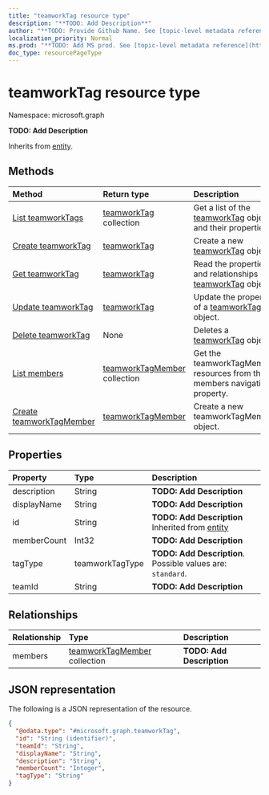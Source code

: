 ```yaml
---
title: "teamworkTag resource type"
description: "**TODO: Add Description**"
author: "**TODO: Provide Github Name. See [topic-level metadata reference](https://msgo.azurewebsites.net/add/document/guidelines/metadata.html#topic-level-metadata)**"
localization_priority: Normal
ms.prod: "**TODO: Add MS prod. See [topic-level metadata reference](https://msgo.azurewebsites.net/add/document/guidelines/metadata.html#topic-level-metadata)**"
doc_type: resourcePageType
---
```


# teamworkTag resource type

Namespace: microsoft.graph

**TODO: Add Description**


Inherits from [entity](../resources/entity.md).

## Methods
|Method|Return type|Description|
|:---|:---|:---|
|[List teamworkTags](../api/teamworktag-list.md)|[teamworkTag](../resources/teamworktag.md) collection|Get a list of the [teamworkTag](../resources/teamworktag.md) objects and their properties.|
|[Create teamworkTag](../api/teamworktag-create.md)|[teamworkTag](../resources/teamworktag.md)|Create a new [teamworkTag](../resources/teamworktag.md) object.|
|[Get teamworkTag](../api/teamworktag-get.md)|[teamworkTag](../resources/teamworktag.md)|Read the properties and relationships of a [teamworkTag](../resources/teamworktag.md) object.|
|[Update teamworkTag](../api/teamworktag-update.md)|[teamworkTag](../resources/teamworktag.md)|Update the properties of a [teamworkTag](../resources/teamworktag.md) object.|
|[Delete teamworkTag](../api/teamworktag-delete.md)|None|Deletes a [teamworkTag](../resources/teamworktag.md) object.|
|[List members](../api/teamworktag-list-members.md)|[teamworkTagMember](../resources/teamworktagmember.md) collection|Get the teamworkTagMember resources from the members navigation property.|
|[Create teamworkTagMember](../api/teamworktag-post-members.md)|[teamworkTagMember](../resources/teamworktagmember.md)|Create a new teamworkTagMember object.|

## Properties
|Property|Type|Description|
|:---|:---|:---|
|description|String|**TODO: Add Description**|
|displayName|String|**TODO: Add Description**|
|id|String|**TODO: Add Description** Inherited from [entity](../resources/entity.md)|
|memberCount|Int32|**TODO: Add Description**|
|tagType|teamworkTagType|**TODO: Add Description**. Possible values are: `standard`.|
|teamId|String|**TODO: Add Description**|

## Relationships
|Relationship|Type|Description|
|:---|:---|:---|
|members|[teamworkTagMember](../resources/teamworktagmember.md) collection|**TODO: Add Description**|

## JSON representation
The following is a JSON representation of the resource.
<!-- {
  "blockType": "resource",
  "keyProperty": "id",
  "@odata.type": "microsoft.graph.teamworkTag",
  "baseType": "microsoft.graph.entity",
  "openType": false
}
-->
``` json
{
  "@odata.type": "#microsoft.graph.teamworkTag",
  "id": "String (identifier)",
  "teamId": "String",
  "displayName": "String",
  "description": "String",
  "memberCount": "Integer",
  "tagType": "String"
}
```

